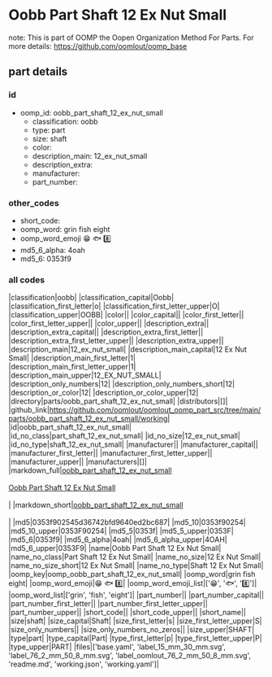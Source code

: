 # Oobb Part Shaft 12 Ex Nut Small  

note: This is part of OOMP the Oopen Organization Method For Parts. For more details: https://github.com/oomlout/oomp_base

##  part details





### id
* oomp_id: oobb_part_shaft_12_ex_nut_small
  * classification: oobb
  * type: part
  * size: shaft
  * color: 
  * description_main: 12_ex_nut_small
  * description_extra: 
  * manufacturer: 
  * part_number: 

### other_codes
* short_code: 
* oomp_word: grin fish eight
* oomp_word_emoji :grin: :fish: :eight:
* md5_6_alpha: 4oah
* md5_6: 0353f9

### all codes 
|classification|oobb|
|classification_capital|Oobb|
|classification_first_letter|o|
|classification_first_letter_upper|O|
|classification_upper|OOBB|
|color||
|color_capital||
|color_first_letter||
|color_first_letter_upper||
|color_upper||
|description_extra||
|description_extra_capital||
|description_extra_first_letter||
|description_extra_first_letter_upper||
|description_extra_upper||
|description_main|12_ex_nut_small|
|description_main_capital|12 Ex Nut Small|
|description_main_first_letter|1|
|description_main_first_letter_upper|1|
|description_main_upper|12_EX_NUT_SMALL|
|description_only_numbers|12|
|description_only_numbers_short|12|
|description_or_color|12|
|description_or_color_upper|12|
|directory|parts/oobb_part_shaft_12_ex_nut_small|
|distributors|[]|
|github_link|https://github.com/oomlout/oomlout_oomp_part_src/tree/main/parts/oobb_part_shaft_12_ex_nut_small/working|
|id|oobb_part_shaft_12_ex_nut_small|
|id_no_class|part_shaft_12_ex_nut_small|
|id_no_size|12_ex_nut_small|
|id_no_type|shaft_12_ex_nut_small|
|manufacturer||
|manufacturer_capital||
|manufacturer_first_letter||
|manufacturer_first_letter_upper||
|manufacturer_upper||
|manufacturers|[]|
|markdown_full|[oobb_part_shaft_12_ex_nut_small](https://github.com/oomlout/oomlout_oomp_part_src/tree/main/parts/oobb_part_shaft_12_ex_nut_small/working)<br>[](https://github.com/oomlout/oomlout_oomp_part_src/tree/main/parts/oobb_part_shaft_12_ex_nut_small/working)<br>[Oobb Part Shaft 12 Ex Nut Small](https://github.com/oomlout/oomlout_oomp_part_src/tree/main/parts/oobb_part_shaft_12_ex_nut_small/working)<br><br>|
|markdown_short|[oobb_part_shaft_12_ex_nut_small](https://github.com/oomlout/oomlout_oomp_part_src/tree/main/parts/oobb_part_shaft_12_ex_nut_small/working)<br><br>|
|md5|0353f902545d36742bfd9640ed2bc687|
|md5_10|0353f90254|
|md5_10_upper|0353F90254|
|md5_5|0353f|
|md5_5_upper|0353F|
|md5_6|0353f9|
|md5_6_alpha|4oah|
|md5_6_alpha_upper|4OAH|
|md5_6_upper|0353F9|
|name|Oobb Part Shaft 12 Ex Nut Small|
|name_no_class|Part Shaft 12 Ex Nut Small|
|name_no_size|12 Ex Nut Small|
|name_no_size_short|12 Ex Nut Small|
|name_no_type|Shaft 12 Ex Nut Small|
|oomp_key|oomp_oobb_part_shaft_12_ex_nut_small|
|oomp_word|grin fish eight|
|oomp_word_emoji|:grin: :fish: :eight:|
|oomp_word_emoji_list|[':grin:', ':fish:', ':eight:']|
|oomp_word_list|['grin', 'fish', 'eight']|
|part_number||
|part_number_capital||
|part_number_first_letter||
|part_number_first_letter_upper||
|part_number_upper||
|short_code||
|short_code_upper||
|short_name||
|size|shaft|
|size_capital|Shaft|
|size_first_letter|s|
|size_first_letter_upper|S|
|size_only_numbers||
|size_only_numbers_no_zeros||
|size_upper|SHAFT|
|type|part|
|type_capital|Part|
|type_first_letter|p|
|type_first_letter_upper|P|
|type_upper|PART|
|files|['base.yaml', 'label_15_mm_30_mm.svg', 'label_76_2_mm_50_8_mm.svg', 'label_oomlout_76_2_mm_50_8_mm.svg', 'readme.md', 'working.json', 'working.yaml']|

